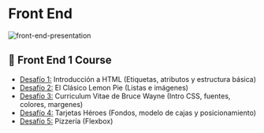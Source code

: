 # Front End
![front-end-presentation](https://github.com/laurasmendozad/front-end/assets/58611097/980674fa-0a95-4365-9a34-ea0b6ccf3e31)

## 🌈 Front End 1 Course
- [Desafío 1:](https://github.com/laurasmendozad/Front-End/tree/main/Desafios/Desafio%20001) Introducción a HTML (Etiquetas, atributos y estructura básica)
- [Desafío 2:](https://github.com/laurasmendozad/Front-End/tree/main/Desafios/Desafio%20002) El Clásico Lemon Pie (Listas e imágenes)
- [Desafío 3:](https://github.com/laurasmendozad/Front-End/tree/main/Desafios/Desafio%20003) Curriculum Vitae de Bruce Wayne (Intro CSS, fuentes, colores, margenes)
- [Desafío 4:](https://github.com/laurasmendozad/Front-End/tree/main/Desafios/Desafio%20004) Tarjetas Héroes (Fondos, modelo de cajas y posicionamiento)
- [Desafío 5:](https://github.com/laurasmendozad/Front-End/tree/main/Desafios/Desafio%20005) Pizzería (Flexbox)
